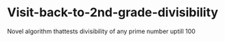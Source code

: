 # Visit-back-to-2nd-grade-divisibility
Novel algorithm thattests divisibility of any prime number uptill 100
